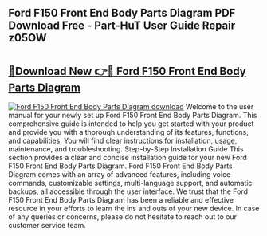 ## Ford F150 Front End Body Parts Diagram PDF Download Free - Part-HuT User Guide Repair z05OW

# <h2><a href="http://dfpkf4c.blite.top/?on=Ford+F150+Front+End+Body+Parts+Diagram">🔗Download New 👉🔴 Ford F150 Front End Body Parts Diagram</a></h2>

[![Ford F150 Front End Body Parts Diagram download](https://i.imgur.com/lujVjoI.png)](http://dfpkf4c.blite.top/?on=Ford+F150+Front+End+Body+Parts+Diagram)
Welcome to the user manual for your newly set up Ford F150 Front End Body Parts Diagram. This comprehensive guide is intended to help you get started with your product and provide you with a thorough understanding of its features, functions, and capabilities. You will find clear instructions for installation, usage, maintenance, and troubleshooting. Step-by-Step Installation Guide This section provides a clear and concise installation guide for your new Ford F150 Front End Body Parts Diagram. Ford F150 Front End Body Parts Diagram comes with an array of advanced features, including voice commands, customizable settings, multi-language support, and automatic backups, all accessible through the user interface. We trust that the Ford F150 Front End Body Parts Diagram has been a reliable and effective resource in your efforts to learn the ins and outs of your new device. In case of any queries or concerns, please do not hesitate to reach out to our customer service team.
